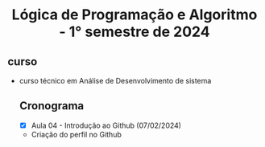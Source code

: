 <h1 align="center">
  Lógica de Programação e Algoritmo - 1° semestre de 2024
</h1>

## curso
- curso técnico em Análise de Desenvolvimento de sistema

  ## Cronograma
  - [x] Aula 04 - Introdução ao Github (07/02/2024)
  - Criação do perfil no Github
